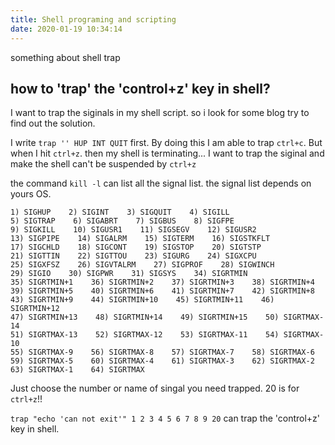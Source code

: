 ```yaml
---
title: Shell programing and scripting
date: 2020-01-19 10:34:14
---
```

something about shell trap

## how to 'trap' the 'control+z' key in shell?

I want to trap the siginals in my shell script. so i look for some blog try to find out the solution.

I write `trap '' HUP INT QUIT` first. By doing this I am able to trap `ctrl+c`. But when I hit `ctrl+z`. then my shell is terminating... I want to trap the siginal and make the shell can't be suspended by `ctrl+z`

the command `kill -l` can list all the signal list. the signal list depends on yours OS.

```
1) SIGHUP    2) SIGINT    3) SIGQUIT    4) SIGILL
5) SIGTRAP    6) SIGABRT    7) SIGBUS    8) SIGFPE
9) SIGKILL    10) SIGUSR1    11) SIGSEGV    12) SIGUSR2
13) SIGPIPE    14) SIGALRM    15) SIGTERM    16) SIGSTKFLT
17) SIGCHLD    18) SIGCONT    19) SIGSTOP    20) SIGTSTP
21) SIGTTIN    22) SIGTTOU    23) SIGURG    24) SIGXCPU
25) SIGXFSZ    26) SIGVTALRM    27) SIGPROF    28) SIGWINCH
29) SIGIO    30) SIGPWR    31) SIGSYS    34) SIGRTMIN
35) SIGRTMIN+1    36) SIGRTMIN+2    37) SIGRTMIN+3    38) SIGRTMIN+4
39) SIGRTMIN+5    40) SIGRTMIN+6    41) SIGRTMIN+7    42) SIGRTMIN+8
43) SIGRTMIN+9    44) SIGRTMIN+10    45) SIGRTMIN+11    46) SIGRTMIN+12
47) SIGRTMIN+13    48) SIGRTMIN+14    49) SIGRTMIN+15    50) SIGRTMAX-14
51) SIGRTMAX-13    52) SIGRTMAX-12    53) SIGRTMAX-11    54) SIGRTMAX-10
55) SIGRTMAX-9    56) SIGRTMAX-8    57) SIGRTMAX-7    58) SIGRTMAX-6
59) SIGRTMAX-5    60) SIGRTMAX-4    61) SIGRTMAX-3    62) SIGRTMAX-2
63) SIGRTMAX-1    64) SIGRTMAX 
```

Just choose the number or name of singal you need trapped. 20 is for `ctrl+z`!!

`trap "echo 'can not exit'" 1 2 3 4 5 6 7 8 9 20` can trap the 'control+z' key in shell.